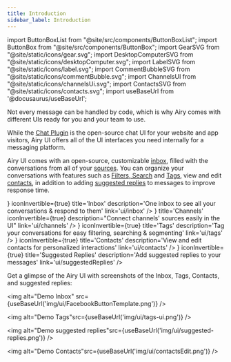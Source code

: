 ```yaml
---
title: Introduction
sidebar_label: Introduction
---
```


import ButtonBoxList from "@site/src/components/ButtonBoxList";
import ButtonBox from "@site/src/components/ButtonBox";
import GearSVG from "@site/static/icons/gear.svg";
import DesktopComputerSVG from "@site/static/icons/desktopComputer.svg";
import LabelSVG from "@site/static/icons/label.svg";
import CommentBubbleSVG from "@site/static/icons/commentBubble.svg";
import ChannelsUI from "@site/static/icons/channelsUi.svg";
import ContactsSVG from "@site/static/icons/contacts.svg";
import useBaseUrl from '@docusaurus/useBaseUrl';

Not every message can be handled by code, which is why Airy comes with different UIs ready for you and your team to use.

While the [Chat Plugin](sources/chatplugin/overview.md) is the open-source chat UI for your website and app visitors, Airy UI offers all of the UI interfaces you need internally for a messaging platform.

Airy UI comes with an open-source, customizable [inbox](inbox), filled with the conversations from all of your [sources](sources/introduction.md). You can organize your conversations with features such as [Filters, Search](inbox) and [Tags](tags), view and edit [contacts](contacts), in addition to adding [suggested replies](suggestedReplies) to messages to improve response time.

<ButtonBoxList>
    <ButtonBox
        icon={<DesktopComputerSVG />}
        iconInvertible={true}
        title='Inbox'
        description='One inbox to see all your conversations & respond to them'
        link='ui/inbox'
    />
    <ButtonBox
        icon={<ChannelsUI />}
        title='Channels'
        iconInvertible={true}
        description="Connect channels' sources easily in the UI"
        link='ui/channels'
    />
    <ButtonBox
        icon={<LabelSVG />}
        iconInvertible={true}
        title='Tags'
        description='Tag your conversations for easy filtering, searching & segmenting'
        link='ui/tags'
    />   
        <ButtonBox
        icon={<ContactsSVG />}
        iconInvertible={true}
        title='Contacts'
        description='View and edit contacts for personalized interactions'
        link='ui/contacts'
    /> 
    <ButtonBox
        icon={<CommentBubbleSVG />}
        iconInvertible={true}
        title='Suggested Replies'
        description='Add suggested replies to your messages'
        link='ui/suggestedReplies'
    />
</ButtonBoxList>

Get a glimpse of the Airy UI with screenshots of the Inbox, Tags, Contacts, and suggested replies:

<img alt="Demo Inbox" src={useBaseUrl('img/ui/FacebookButtonTemplate.png')} />

<img alt="Demo Tags"src={useBaseUrl('img/ui/tags-ui.png')} />

<img alt="Demo suggested replies"src={useBaseUrl('img/ui/suggested-replies.png')} />

<img alt="Demo Contacts"src={useBaseUrl('img/ui/contactsEdit.png')} />
